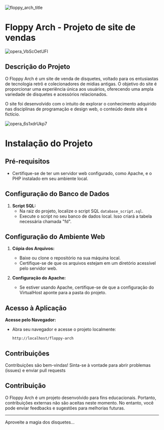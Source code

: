 ![floppy_arch_title](https://github.com/0gudu/Floppy-Arch/assets/89671108/f84c5f24-ceb9-41d4-9eab-02baf498d0fa)

Floppy Arch - Projeto de site de vendas
========================================
![opera_VbScOetUFl](https://github.com/0gudu/Floppy-Arch/assets/89671108/f496383a-6d88-4b3f-85e4-88b1d96cdebe)

Descrição do Projeto
--------------------

O Floppy Arch é um site de venda de disquetes, voltado para os entusiastas de tecnologia retrô e colecionadores de mídias antigas. O objetivo do site é proporcionar uma experiência única aos usuários, oferecendo uma ampla variedade de disquetes e acessórios relacionados.

O site foi desenvolvido com o intuito de explorar o conhecimento adquirido nas disciplinas de programação e design web, o conteúdo deste site é fictício.

![opera_6s1xdrUkp7](https://github.com/0gudu/Floppy-Arch/assets/89671108/7c67f1c4-7766-41f8-8825-af4f696f512d)

# Instalação do Projeto

## Pré-requisitos
- Certifique-se de ter um servidor web configurado, como Apache, e o PHP instalado em seu ambiente local.

## Configuração do Banco de Dados
1. **Script SQL:**
   - Na raiz do projeto, localize o script SQL `database_script.sql`.
   - Execute o script no seu banco de dados local. Isso criará a tabela necessária chamada "fd".

## Configuração do Ambiente Web
1. **Cópia dos Arquivos:**
   - Baixe ou clone o repositório na sua máquina local.
   - Certifique-se de que os arquivos estejam em um diretório acessível pelo servidor web.

2. **Configuração do Apache:**
   - Se estiver usando Apache, certifique-se de que a configuração do VirtualHost aponte para a pasta do projeto.

## Acesso à Aplicação
**Acesse pelo Navegador:**
   - Abra seu navegador e acesse o projeto localmente:
     ```
     http://localhost/floppy-arch
     ```
## Contribuições
Contribuições são bem-vindas! Sinta-se à vontade para abrir problemas (issues) e enviar pull requests

Contribuição
------------

O Floppy Arch é um projeto desenvolvido para fins educacionais. Portanto, contribuições externas não são aceitas neste momento. No entanto, você pode enviar feedbacks e sugestões para melhorias futuras.

------------
Aproveite a magia dos disquetes...
